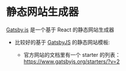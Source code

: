 # 静态网站生成器

[Gatsby.js](https://www.gatsbyjs.org/) 是一个基于 React 的静态网站生成器

-   比较好的基于 [GatsbyJS](https://github.com/gatsbyjs/gatsby) 的静态网站模板:

    -   官方网站的文档里有一个 starter 的列表：https://www.gatsbyjs.org/starters/?v=2
